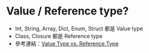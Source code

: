 # Value / Reference type?

* Int, String, Array, Dict, Enum, Struct 都是 Value type
* Class, Closure 都是 Reference type
* 參考連結：[Value Type vs. Reference Type](https://medium.com/@wuufone/%E5%AD%B8%E6%9C%83-swift-%E7%9A%84%E9%97%9C%E9%8D%B5-value-type-vs-reference-type-50d3034596a8)



